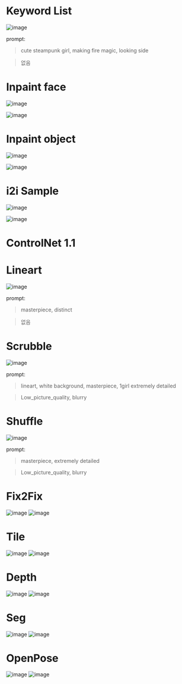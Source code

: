 # Keyword List

![image](https://github.com/ofase/Unity_2023_test_001/blob/main/Stable_Diffusion/00005-220502136.png?raw=true?raw=true)

prompt:

> cute steampunk girl, making fire magic, looking side

> 없음

# Inpaint face

![image](https://github.com/ofase/Unity_2023_test_001/blob/main/Stable_Diffusion/inpaint_face/00007-1189306554.png?raw=true)

![image](https://github.com/ofase/Unity_2023_test_001/blob/main/Stable_Diffusion/inpaint_face/00009-717886130.png?raw=true)

# Inpaint object

![image](https://github.com/ofase/Unity_2023_test_001/blob/main/Stable_Diffusion/inpaint_object/00028-2827609670.png?raw=true)

![image](https://github.com/ofase/Unity_2023_test_001/blob/main/Stable_Diffusion/inpaint_object/00029-3730255179.png?raw=true)

# i2i Sample

![image](https://github.com/ofase/Unity_2023_test_001/blob/main/Stable_Diffusion/image2image/00038-4089871181.png?raw=true)

![image](https://github.com/ofase/Unity_2023_test_001/blob/main/Stable_Diffusion/image2image/00039-591407439.png?raw=true)

# ControlNet 1.1

# Lineart

![image](https://github.com/ofase/Unity_2023_test_001/blob/main/Stable_Diffusion/ControlNet/00012-429684484.png?raw=true)

prompt:

> masterpiece, distinct

> 없음

# Scrubble

![image](https://github.com/ofase/Unity_2023_test_001/blob/main/Stable_Diffusion/ControlNet/00017-3564221502.png?raw=true)

prompt:

> lineart, white background, masterpiece, 1girl extremely detailed

> Low_picture_quality, blurry

# Shuffle

![image](https://github.com/ofase/Unity_2023_test_001/blob/main/Stable_Diffusion/ControlNet/00028-1521893499.png?raw=true)

prompt:

> masterpiece, extremely detailed

> Low_picture_quality, blurry


# Fix2Fix

![image](https://github.com/ofase/Unity_2023_test_001/blob/main/Stable_Diffusion/ControlNet/Fix2Fix_Before.png?raw=true)
![image](https://github.com/ofase/Unity_2023_test_001/blob/main/Stable_Diffusion/ControlNet/Fix2Fix_After.png?raw=true)


# Tile

![image](https://github.com/ofase/Unity_2023_test_001/blob/main/Stable_Diffusion/ControlNet/Tile_Before.png?raw=true)
![image](https://github.com/ofase/Unity_2023_test_001/blob/main/Stable_Diffusion/ControlNet/Tile_After.png?raw=true)

# Depth

![image](https://github.com/ofase/Unity_2023_test_001/blob/main/Stable_Diffusion/ControlNet/Depth_Before.png?raw=true)
![image](https://github.com/ofase/Unity_2023_test_001/blob/main/Stable_Diffusion/ControlNet/Depth_After.png?raw=true)

# Seg

![image](https://github.com/ofase/Unity_2023_test_001/blob/main/Stable_Diffusion/ControlNet/Seg_Before.png?raw=true)
![image](https://github.com/ofase/Unity_2023_test_001/blob/main/Stable_Diffusion/ControlNet/Seg_After.png?raw=true)

# OpenPose

![image](https://github.com/ofase/Unity_2023_test_001/blob/main/Stable_Diffusion/ControlNet/Openpose_Before.png?raw=true)
![image](https://github.com/ofase/Unity_2023_test_001/blob/main/Stable_Diffusion/ControlNet/Openpose_After.png?raw=true)
